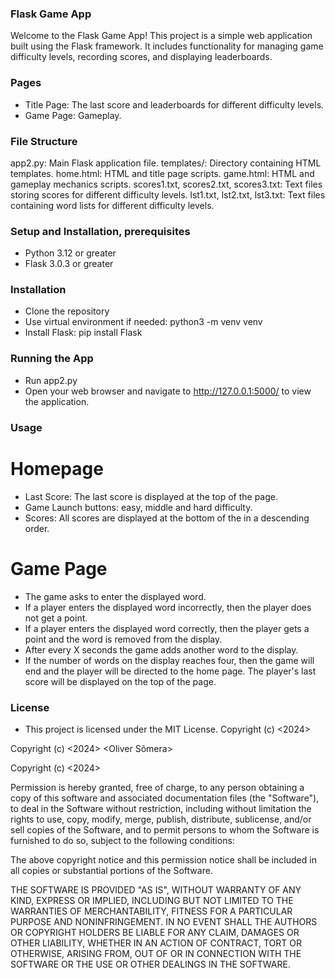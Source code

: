 ### Flask Game App
Welcome to the Flask Game App! This project is a simple web application built using the Flask framework. It includes functionality for managing game difficulty levels, recording scores, and displaying leaderboards.

### Pages
+ Title Page: The last score and leaderboards for different difficulty levels.
+ Game Page: Gameplay.

### File Structure
app2.py: Main Flask application file.
templates/: Directory containing HTML templates.
home.html: HTML and title page scripts.
game.html: HTML and gameplay mechanics scripts.
scores1.txt, scores2.txt, scores3.txt: Text files storing scores for different difficulty levels.
lst1.txt, lst2.txt, lst3.txt: Text files containing word lists for different difficulty levels.

### Setup and Installation, prerequisites
+ Python 3.12 or greater
+ Flask 3.0.3 or greater

### Installation
+ Clone the repository
+ Use virtual environment if needed: python3 -m venv venv
+ Install Flask: pip install Flask

### Running the App
+ Run app2.py
+ Open your web browser and navigate to http://127.0.0.1:5000/ to view the application.

### Usage
# Homepage
+ Last Score: The last score is displayed at the top of the page.
+ Game Launch buttons: easy, middle and hard difficulty.
+ Scores: All scores are displayed at the bottom of the in a descending order.
# Game Page
+ The game asks to enter the displayed word.
+ If a player enters the displayed word incorrectly, then the player does not get a point.
+ If a player enters the displayed word correctly, then the player gets a point and the word is removed from the display.
+ After every X seconds the game adds another word to the display.
+ If the number of words on the display reaches four, then the game will end and the player will be directed to the home page. The player's last score will be displayed on the top of the page.

### License
+ This project is licensed under the MIT License.
Copyright (c) <2024> <Henri Roger Luhala>

Copyright (c) <2024> <Oliver Sõmera>

Copyright (c) <2024> <Aleksander Nikitin>

Permission is hereby granted, free of charge, to any person obtaining a copy of this software and associated documentation files (the "Software"), to deal in the Software without restriction, including without limitation the rights to use, copy, modify, merge, publish, distribute, sublicense, and/or sell copies of the Software, and to permit persons to whom the Software is furnished to do so, subject to the following conditions:

The above copyright notice and this permission notice shall be included in all copies or substantial portions of the Software.

THE SOFTWARE IS PROVIDED "AS IS", WITHOUT WARRANTY OF ANY KIND, EXPRESS OR IMPLIED, INCLUDING BUT NOT LIMITED TO THE WARRANTIES OF MERCHANTABILITY, FITNESS FOR A PARTICULAR PURPOSE AND NONINFRINGEMENT. IN NO EVENT SHALL THE AUTHORS OR COPYRIGHT HOLDERS BE LIABLE FOR ANY CLAIM, DAMAGES OR OTHER LIABILITY, WHETHER IN AN ACTION OF CONTRACT, TORT OR OTHERWISE, ARISING FROM, OUT OF OR IN CONNECTION WITH THE SOFTWARE OR THE USE OR OTHER DEALINGS IN THE SOFTWARE.
